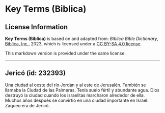 # Key Terms (Biblica)

## License Information

**Key Terms (Biblica)** is based on and adapted from: _Biblica Bible Dictionary_, [Biblica, Inc.](https://www.biblica.com/), 2023, which is licensed under a [CC BY-SA 4.0 license](https://creativecommons.org/licenses/by-sa/4.0/legalcode.en).

This markdown version is provided under the same license.



--------------------------------

## Jericó (id: 232393)

Una ciudad al oeste del río Jordán y al este de Jerusalén. También se llamaba la Ciudad de las Palmeras. Tenía suelo fértil y abundante agua. Dios destruyó la ciudad cuando los israelitas marcharon alrededor de ella. Muchos años después se convirtió en una ciudad importante en Israel. Zaqueo era de Jericó.


